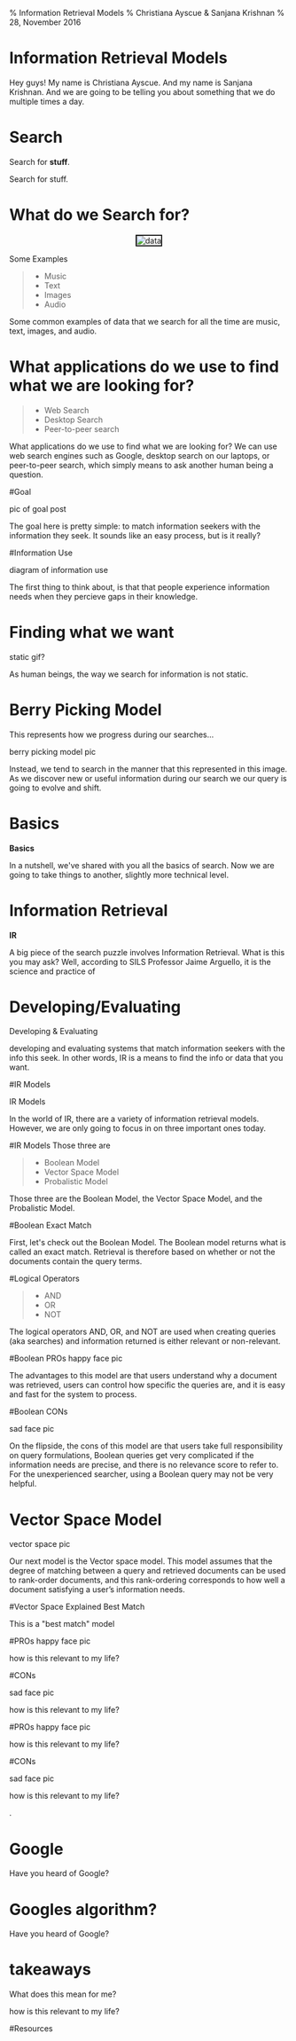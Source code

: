 % Information Retrieval Models
% Christiana Ayscue & Sanjana Krishnan
% 28, November 2016

# Information Retrieval Models

<aside class="notes">
Hey guys!  My name is Christiana Ayscue.  And my name is Sanjana Krishnan.  And we are going to be telling you about something that we do multiple times a day.
</aside>

# Search
Search for **stuff**.

 <aside class="notes">
Search for stuff.
</aside> 


# What do we Search for?

<center><img src="/test/Data.jpg"  alt="data" border="2"></center>

Some Examples
> - Music
> - Text
> - Images
> - Audio
 
 
 <aside class="notes">
Some common examples of data that we search for all the time are music, text, images, and audio.
</aside> 

# What applications do we use to find what we are looking for?

> - Web Search
> - Desktop Search
> - Peer-to-peer search

<aside class="notes">
What applications do we use to find what we are looking for?  We can use web search engines such as Google, desktop search on our laptops, 
or peer-to-peer search, which simply means to ask another human being a question.
</aside> 


#Goal

pic of goal post

<aside class="notes">
The goal here is pretty simple: to match information seekers with the information they seek.
It sounds like an easy process, but is it really?
</aside>

#Information Use

diagram of information use

<aside class="notes">
The first thing to think about, is that that people experience information needs when they percieve gaps in their knowledge.
</aside>


# Finding what we want

static gif?

 
<aside class="notes">
As human beings, the way we search for information is not static.   
</aside>

# Berry Picking Model

This represents how we progress during our searches...

berry picking model pic

<aside class="notes">
Instead, we tend to search in the manner that this represented in this image. As we discover new or useful information during our search we 
our query is going to evolve and shift.
</aside>


# Basics

**Basics**

<aside class="notes">
In a nutshell, we've shared with you all the basics of search.  Now we are going to take things to another, slightly more technical level.
</aside>

# Information Retrieval

**IR**

<aside class="notes">
A big piece of the search puzzle involves Information Retrieval.  What is this you may ask?  Well, according to SILS Professor Jaime Arguello, it is the science and practice 
of
</aside>

# Developing/Evaluating

Developing & Evaluating

<aside class="notes">
developing and evaluating systems that match information seekers with the info this seek.  In other words, IR is a means to find the info or data that you want.
</aside>

#IR Models

IR Models

<aside class="notes">
In the world of IR, there are a variety of information retrieval models.  However, we are only going to focus in on three important ones today.
</aside>

#IR Models
Those three are

> - Boolean Model
> - Vector Space Model
> - Probalistic Model


<aside class="notes">
Those three are the Boolean Model, the Vector Space Model, and the Probalistic Model.
</aside>


#Boolean
Exact Match

<aside class="notes">
First, let's check out the Boolean Model. The Boolean model returns what is called an exact match. 
Retrieval is therefore based on whether or not the documents contain the query terms.
</aside>

#Logical Operators

> - AND
> - OR
> - NOT

<aside class="notes">
The logical operators AND, OR, and NOT are used when creating queries (aka searches) and information returned is either relevant or non-relevant.
</aside>

#Boolean PROs 
happy face pic

<aside class="notes">
The advantages to this model are that users understand why a document was retrieved, users can control how specific the queries are, and it is easy and fast for the system to process.

</aside>

#Boolean CONs

sad face pic

<aside class="notes">
On the flipside, the cons of this model are that users take full responsibility on query formulations, Boolean queries get very complicated if the information 
needs are precise, and there is no relevance score to refer to.  For the unexperienced searcher, using a Boolean query may not be very helpful.
</aside>

# Vector Space Model
vector space pic


<aside class="notes">
Our next model is the Vector space model.  This model assumes that the degree of matching between a query and retrieved documents can be used to rank-order documents, and
this rank-ordering corresponds to how well a document satisfying a user’s information needs.
</aside>

#Vector Space Explained
Best Match

<aside class="notes">
This is a "best match" model
</aside>


#PROs 
happy face pic

<aside class="notes">
how is this relevant to my life?
</aside>

#CONs

sad face pic

<aside class="notes">
how is this relevant to my life?
</aside>


#PROs 
happy face pic

<aside class="notes">
how is this relevant to my life?
</aside>

#CONs

sad face pic

<aside class="notes">
how is this relevant to my life?
</aside>




 
 
 
 
.



# Google

<aside class="notes">
Have you heard of Google?
</aside>

# Googles algorithm?

<aside class="notes">
Have you heard of Google?
</aside>



# takeaways


What does this mean for me?

<aside class="notes">
how is this relevant to my life?
</aside>

#Resources

